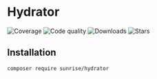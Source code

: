 # Hydrator

![Coverage](https://img.shields.io/scrutinizer/coverage/g/sunrise-php/hydrator?style=social)
![Code quality](https://img.shields.io/scrutinizer/quality/g/sunrise-php/hydrator?style=social)
![Downloads](https://img.shields.io/packagist/dt/sunrise/hydrator?style=social)
![Stars](https://img.shields.io/github/stars/sunrise-php/hydrator?style=social)

## Installation

```bash
composer require sunrise/hydrator
```
